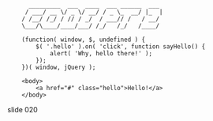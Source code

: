           _________  ___  ____  ___ ______  ___
         / ___/ __ \/ _ \/ __/ / _ \_  __/ |_  |
        / /__/ /_/ / // / _/  / ___// /   / __/
        \___/\____/____/___/ /_/   /_/   /____/

        (function( window, $, undefined ) {
            $( '.hello' ).on( 'click', function sayHello() {
                alert( 'Why, hello there!' );
            });
        })( window, jQuery );

        <body>
            <a href="#" class="hello">Hello!</a>
        </body>
















































































slide 020
